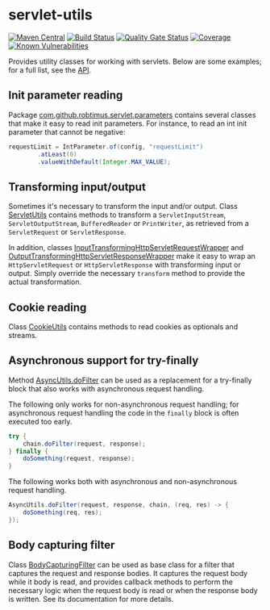 # servlet-utils
[![Maven Central](https://img.shields.io/maven-central/v/com.github.robtimus/servlet-utils)](https://search.maven.org/artifact/com.github.robtimus/servlet-utils)
[![Build Status](https://github.com/robtimus/servlet-utils/actions/workflows/build.yml/badge.svg)](https://github.com/robtimus/servlet-utils/actions/workflows/build.yml)
[![Quality Gate Status](https://sonarcloud.io/api/project_badges/measure?project=com.github.robtimus%3Aservlet-utils&metric=alert_status)](https://sonarcloud.io/summary/overall?id=com.github.robtimus%3Aservlet-utils)
[![Coverage](https://sonarcloud.io/api/project_badges/measure?project=com.github.robtimus%3Aservlet-utils&metric=coverage)](https://sonarcloud.io/summary/overall?id=com.github.robtimus%3Aservlet-utils)
[![Known Vulnerabilities](https://snyk.io/test/github/robtimus/servlet-utils/badge.svg)](https://snyk.io/test/github/robtimus/servlet-utils)

Provides utility classes for working with servlets. Below are some examples; for a full list, see the [API](https://robtimus.github.io/servlet-utils/apidocs/).

## Init parameter reading

Package [com.github.robtimus.servlet.parameters](https://robtimus.github.io/servlet-utils/apidocs/com.github.robtimus.servlet/com/github/robtimus/servlet/parameters/package-summary.html) contains several classes that make it easy to read init parameters. For instance, to read an int init parameter that cannot be negative:

```java
requestLimit = IntParameter.of(config, "requestLimit")
        .atLeast(0)
        .valueWithDefault(Integer.MAX_VALUE);
```

## Transforming input/output

Sometimes it's necessary to transform the input and/or output. Class [ServletUtils](https://robtimus.github.io/servlet-utils/apidocs/com.github.robtimus.servlet/com/github/robtimus/servlet/ServletUtils.html) contains methods to transform a `ServletInputStream`, `ServletOutputStream`, `BufferedReader` or `PrintWriter`, as retrieved from a `ServletRequest` or `ServletResponse`.

In addition, classes [InputTransformingHttpServletRequestWrapper](https://robtimus.github.io/servlet-utils/apidocs/com.github.robtimus.servlet/com/github/robtimus/servlet/http/InputTransformingHttpServletRequestWrapper.html) and [OutputTransformingHttpServletResponseWrapper](https://robtimus.github.io/servlet-utils/apidocs/com.github.robtimus.servlet/com/github/robtimus/servlet/http/OutputTransformingHttpServletResponseWrapper.html) make it easy to wrap an `HttpServletRequest` or `HttpServletResponse` with transforming input or output. Simply override the necessary `transform` method to provide the actual transformation.

## Cookie reading

Class [CookieUtils](https://robtimus.github.io/servlet-utils/apidocs/com.github.robtimus.servlet/com/github/robtimus/servlet/http/CookieUtils.html) contains methods to read cookies as optionals and streams.

## Asynchronous support for try-finally

Method [AsyncUtils.doFilter](https://robtimus.github.io/servlet-utils/apidocs/com.github.robtimus.servlet/com/github/robtimus/servlet/AsyncUtils.html#doFilter-javax.servlet.ServletRequest-javax.servlet.ServletResponse-javax.servlet.FilterChain-com.github.robtimus.servlet.ServletConsumer-) can be used as a replacement for a try-finally block that also works with asynchronous request handling.

The following only works for non-asynchronous request handling; for asynchronous request handling the code in the `finally` block is often executed too early.

```java
try {
    chain.doFilter(request, response);
} finally {
    doSomething(request, response);
}
```

The following works both with asynchronous and non-asynchronous request handling.

```java
AsyncUtils.doFilter(request, response, chain, (req, res) -> {
    doSomething(req, res);
});
```

## Body capturing filter

Class [BodyCapturingFilter](https://robtimus.github.io/servlet-utils/apidocs/com.github.robtimus.servlet/com/github/robtimus/servlet/http/BodyCapturingFilter.html) can be used as base class for a filter that captures the request and response bodies. It captures the request body while it body is read, and provides callback methods to perform the necessary logic when the request body is read or when the response body is written. See its documentation for more details.
